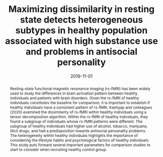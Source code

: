 ---
abstract: 'Resting-state functional magnetic resonance imaging (rs-fMRI) has been widely used to study the differences in brain activation pattern between healthy individuals and patients with brain disorders. Given the rs-fMRI of healthy individuals constitutes the baseline for comparison, it is important to establish if healthy individuals have a consistent pattern of rs-fMRI. Kashyap and colleagues (2020) examined the dissimilarity of rs-fMRI within healthy individuals using a tensor decomposition algorithm. Within the rs-fMRI of healthy individuals, they found a subgroup of individuals whose rs-fMRI patterns were different. The subgroup of healthy individuals had higher use of alcohol, tobacco, marijuana, illicit drugs, and had a predisposition towards antisocial personality problems. The heterogeneity within healthy individuals highlights the importance of considering the lifestyle habits and psychological factors of healthy individuals. This study puts forward several important parameters for comparison studies to start to consider when recruiting healthy control group.'
authors:
- Rajan-Kashyap
- Sagarika-Bhattacharjee
- B. T. Thomas Yeo
- Annabel-Chen
date: "2019-11-01"
doi: "10.1002/hbm.24873"
featured: false
projects: []
publication: 'Kashyap, R., Bhattacharjee, S., Yeo, B. T., & Chen, S. H. A. (2020). Maximizing dissimilarity in resting state detects heterogeneous subtypes in healthy population associated with high substance use and problems in antisocial personality. Human Brain Mapping, 41(5), 1261-1273. doi:10.1002/hbm.24873'
publication_short: ""
publication_types:
- "2"
publishDate: ""
# summary: 
tags:
- rs-fMRI
title: 'Maximizing dissimilarity in resting state detects heterogeneous subtypes in healthy population associated with high substance use and problems in antisocial personality'
url_code: ""
url_dataset: ""
url_pdf: "publication/Kashyap-2020.pdf"
url_poster: ""
url_project: ""
url_slides: ""
url_source: ""
url_video: ""
---